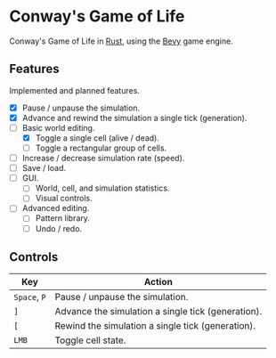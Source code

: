 # Conway's Game of Life

Conway's Game of Life in [Rust](https://www.rust-lang.org/), using the [Bevy](https://bevyengine.org/) game engine.

## Features

Implemented and planned features.

- [X] Pause / unpause the simulation.
- [X] Advance and rewind the simulation a single tick (generation).
- [ ] Basic world editing.
    - [X] Toggle a single cell (alive / dead).
    - [ ] Toggle a rectangular group of cells.
- [ ] Increase / decrease simulation rate (speed).
- [ ] Save / load.
- [ ] GUI.
    - [ ] World, cell, and simulation statistics.
    - [ ] Visual controls.
- [ ] Advanced editing.
    - [ ] Pattern library.
    - [ ] Undo / redo.

## Controls

| Key          | Action                                             |
|--------------|----------------------------------------------------|
| `Space`, `P` | Pause / unpause the simulation.                    |
| `]`          | Advance the simulation a single tick (generation). |
| `[`          | Rewind the simulation a single tick (generation).  |
| `LMB`        | Toggle cell state.                                 |
